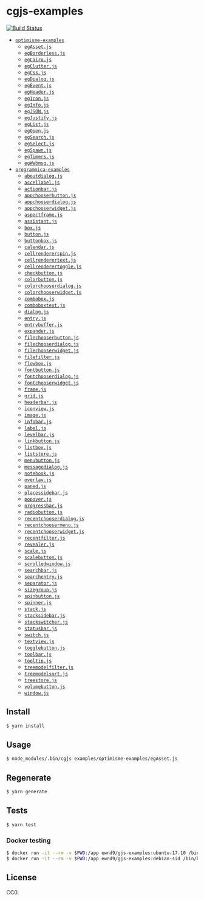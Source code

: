 # cgjs-examples

[![Build Status](https://travis-ci.org/ewnd9/cgjs-examples.svg?branch=master)](https://travis-ci.org/ewnd9/cgjs-examples)

- [`optimisme-examples`](examples/optimisme-examples)
  - [`egAsset.js`](examples/optimisme-examples/egAsset.js)
  - [`egBorderless.js`](examples/optimisme-examples/egBorderless.js)
  - [`egCairo.js`](examples/optimisme-examples/egCairo.js)
  - [`egClutter.js`](examples/optimisme-examples/egClutter.js)
  - [`egCss.js`](examples/optimisme-examples/egCss.js)
  - [`egDialog.js`](examples/optimisme-examples/egDialog.js)
  - [`egEvent.js`](examples/optimisme-examples/egEvent.js)
  - [`egHeader.js`](examples/optimisme-examples/egHeader.js)
  - [`egIcon.js`](examples/optimisme-examples/egIcon.js)
  - [`egInfo.js`](examples/optimisme-examples/egInfo.js)
  - [`egJSON.js`](examples/optimisme-examples/egJSON.js)
  - [`egJustify.js`](examples/optimisme-examples/egJustify.js)
  - [`egList.js`](examples/optimisme-examples/egList.js)
  - [`egOpen.js`](examples/optimisme-examples/egOpen.js)
  - [`egSearch.js`](examples/optimisme-examples/egSearch.js)
  - [`egSelect.js`](examples/optimisme-examples/egSelect.js)
  - [`egSpawn.js`](examples/optimisme-examples/egSpawn.js)
  - [`egTimers.js`](examples/optimisme-examples/egTimers.js)
  - [`egWebmsg.js`](examples/optimisme-examples/egWebmsg.js)
- [`programmica-examples`](examples/programmica-examples)
  - [`aboutdialog.js`](examples/programmica-examples/aboutdialog.js)
  - [`accellabel.js`](examples/programmica-examples/accellabel.js)
  - [`actionbar.js`](examples/programmica-examples/actionbar.js)
  - [`appchooserbutton.js`](examples/programmica-examples/appchooserbutton.js)
  - [`appchooserdialog.js`](examples/programmica-examples/appchooserdialog.js)
  - [`appchooserwidget.js`](examples/programmica-examples/appchooserwidget.js)
  - [`aspectframe.js`](examples/programmica-examples/aspectframe.js)
  - [`assistant.js`](examples/programmica-examples/assistant.js)
  - [`box.js`](examples/programmica-examples/box.js)
  - [`button.js`](examples/programmica-examples/button.js)
  - [`buttonbox.js`](examples/programmica-examples/buttonbox.js)
  - [`calendar.js`](examples/programmica-examples/calendar.js)
  - [`cellrendererspin.js`](examples/programmica-examples/cellrendererspin.js)
  - [`cellrenderertext.js`](examples/programmica-examples/cellrenderertext.js)
  - [`cellrenderertoggle.js`](examples/programmica-examples/cellrenderertoggle.js)
  - [`checkbutton.js`](examples/programmica-examples/checkbutton.js)
  - [`colorbutton.js`](examples/programmica-examples/colorbutton.js)
  - [`colorchooserdialog.js`](examples/programmica-examples/colorchooserdialog.js)
  - [`colorchooserwidget.js`](examples/programmica-examples/colorchooserwidget.js)
  - [`combobox.js`](examples/programmica-examples/combobox.js)
  - [`comboboxtext.js`](examples/programmica-examples/comboboxtext.js)
  - [`dialog.js`](examples/programmica-examples/dialog.js)
  - [`entry.js`](examples/programmica-examples/entry.js)
  - [`entrybuffer.js`](examples/programmica-examples/entrybuffer.js)
  - [`expander.js`](examples/programmica-examples/expander.js)
  - [`filechooserbutton.js`](examples/programmica-examples/filechooserbutton.js)
  - [`filechooserdialog.js`](examples/programmica-examples/filechooserdialog.js)
  - [`filechooserwidget.js`](examples/programmica-examples/filechooserwidget.js)
  - [`filefilter.js`](examples/programmica-examples/filefilter.js)
  - [`flowbox.js`](examples/programmica-examples/flowbox.js)
  - [`fontbutton.js`](examples/programmica-examples/fontbutton.js)
  - [`fontchooserdialog.js`](examples/programmica-examples/fontchooserdialog.js)
  - [`fontchooserwidget.js`](examples/programmica-examples/fontchooserwidget.js)
  - [`frame.js`](examples/programmica-examples/frame.js)
  - [`grid.js`](examples/programmica-examples/grid.js)
  - [`headerbar.js`](examples/programmica-examples/headerbar.js)
  - [`iconview.js`](examples/programmica-examples/iconview.js)
  - [`image.js`](examples/programmica-examples/image.js)
  - [`infobar.js`](examples/programmica-examples/infobar.js)
  - [`label.js`](examples/programmica-examples/label.js)
  - [`levelbar.js`](examples/programmica-examples/levelbar.js)
  - [`linkbutton.js`](examples/programmica-examples/linkbutton.js)
  - [`listbox.js`](examples/programmica-examples/listbox.js)
  - [`liststore.js`](examples/programmica-examples/liststore.js)
  - [`menubutton.js`](examples/programmica-examples/menubutton.js)
  - [`messagedialog.js`](examples/programmica-examples/messagedialog.js)
  - [`notebook.js`](examples/programmica-examples/notebook.js)
  - [`overlay.js`](examples/programmica-examples/overlay.js)
  - [`paned.js`](examples/programmica-examples/paned.js)
  - [`placessidebar.js`](examples/programmica-examples/placessidebar.js)
  - [`popover.js`](examples/programmica-examples/popover.js)
  - [`progressbar.js`](examples/programmica-examples/progressbar.js)
  - [`radiobutton.js`](examples/programmica-examples/radiobutton.js)
  - [`recentchooserdialog.js`](examples/programmica-examples/recentchooserdialog.js)
  - [`recentchoosermenu.js`](examples/programmica-examples/recentchoosermenu.js)
  - [`recentchooserwidget.js`](examples/programmica-examples/recentchooserwidget.js)
  - [`recentfilter.js`](examples/programmica-examples/recentfilter.js)
  - [`revealer.js`](examples/programmica-examples/revealer.js)
  - [`scale.js`](examples/programmica-examples/scale.js)
  - [`scalebutton.js`](examples/programmica-examples/scalebutton.js)
  - [`scrolledwindow.js`](examples/programmica-examples/scrolledwindow.js)
  - [`searchbar.js`](examples/programmica-examples/searchbar.js)
  - [`searchentry.js`](examples/programmica-examples/searchentry.js)
  - [`separator.js`](examples/programmica-examples/separator.js)
  - [`sizegroup.js`](examples/programmica-examples/sizegroup.js)
  - [`spinbutton.js`](examples/programmica-examples/spinbutton.js)
  - [`spinner.js`](examples/programmica-examples/spinner.js)
  - [`stack.js`](examples/programmica-examples/stack.js)
  - [`stacksidebar.js`](examples/programmica-examples/stacksidebar.js)
  - [`stackswitcher.js`](examples/programmica-examples/stackswitcher.js)
  - [`statusbar.js`](examples/programmica-examples/statusbar.js)
  - [`switch.js`](examples/programmica-examples/switch.js)
  - [`textview.js`](examples/programmica-examples/textview.js)
  - [`togglebutton.js`](examples/programmica-examples/togglebutton.js)
  - [`toolbar.js`](examples/programmica-examples/toolbar.js)
  - [`tooltip.js`](examples/programmica-examples/tooltip.js)
  - [`treemodelfilter.js`](examples/programmica-examples/treemodelfilter.js)
  - [`treemodelsort.js`](examples/programmica-examples/treemodelsort.js)
  - [`treestore.js`](examples/programmica-examples/treestore.js)
  - [`volumebutton.js`](examples/programmica-examples/volumebutton.js)
  - [`window.js`](examples/programmica-examples/window.js)

## Install

```sh
$ yarn install
```

## Usage

```sh
$ node_modules/.bin/cgjs examples/optimisme-examples/egAsset.js
```

## Regenerate

```sh
$ yarn generate
```

## Tests

```sh
$ yarn test
```

### Docker testing

```sh
$ docker run -it --rm -v $PWD:/app ewnd9/gjs-examples:ubuntu-17.10 /bin/bash -c "gjs --version && yarn install && yarn test"
$ docker run -it --rm -v $PWD:/app ewnd9/gjs-examples:debian-sid /bin/bash -c "gjs --version && yarn install && yarn test"
```

## License

CC0.
